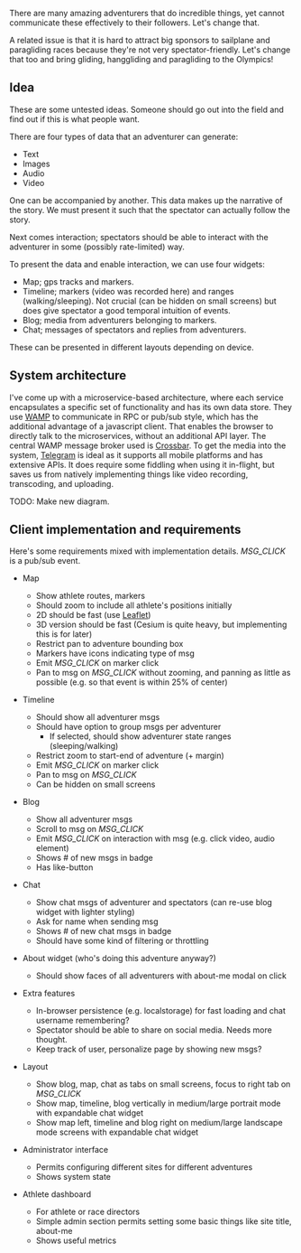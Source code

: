 There are many amazing adventurers that do incredible things, yet cannot communicate these effectively to their followers. Let's change that.

A related issue is that it is hard to attract big sponsors to sailplane and paragliding races because they're not very spectator-friendly. Let's change that too and bring gliding, hanggliding and paragliding to the Olympics!


## Idea
These are some untested ideas. Someone should go out into the field and find out if this is what people want.

There are four types of data that an adventurer can generate:
- Text
- Images
- Audio
- Video

One can be accompanied by another. This data makes up the narrative of the story. We must present it such that the spectator can actually follow the story.

Next comes interaction; spectators should be able to interact with the adventurer in some (possibly rate-limited) way.

To present the data and enable interaction, we can use four widgets:
- Map; gps tracks and markers.
- Timeline; markers (video was recorded here) and ranges (walking/sleeping). Not crucial (can be hidden on small screens) but does give spectator a good temporal intuition of events.
- Blog; media from adventurers belonging to markers.
- Chat; messages of spectators and replies from adventurers.

These can be presented in different layouts depending on device.

## System architecture
I've come up with a microservice-based architecture, where each service encapsulates a specific set of functionality and has its own data store. They use [WAMP](wamp.ws) to communicate in RPC or pub/sub style, which has the additional advantage of a javascript client. That enables the browser to directly talk to the microservices, without an additional API layer. The central WAMP message broker used is [Crossbar](crossbar.io). To get the media into the system, [Telegram](telegram.org) is ideal as it supports all mobile platforms and has extensive APIs. It does require some fiddling when using it in-flight, but saves us from natively implementing things like video recording, transcoding, and uploading.

TODO: Make new diagram.

## Client implementation and requirements
Here's some requirements mixed with implementation details. *MSG_CLICK* is a pub/sub event.

- Map
  - Show athlete routes, markers
  - Should zoom to include all athlete's positions initially
  - 2D should be fast (use [Leaflet](leafletjs.com))
  - 3D version should be fast (Cesium is quite heavy, but implementing this is for later)
  - Restrict pan to adventure bounding box
  - Markers have icons indicating type of msg
  - Emit *MSG_CLICK* on marker click
  - Pan to msg on *MSG_CLICK* without zooming, and panning as little as possible (e.g. so that event is within 25% of center)

- Timeline
  - Should show all adventurer msgs
  - Should have option to group msgs per adventurer
    - If selected, should show adventurer state ranges (sleeping/walking)
  - Restrict zoom to start-end of adventure (+ margin)
  - Emit *MSG_CLICK* on marker click
  - Pan to msg on *MSG_CLICK*
  - Can be hidden on small screens

- Blog
  - Show all adventurer msgs
  - Scroll to msg on *MSG_CLICK*
  - Emit *MSG_CLICK* on interaction with msg (e.g. click video, audio element)
  - Shows # of new msgs in badge
  - Has like-button

- Chat
  - Show chat msgs of adventurer and spectators (can re-use blog widget with lighter styling)
  - Ask for name when sending msg
  - Shows # of new chat msgs in badge
  - Should have some kind of filtering or throttling

- About widget (who's doing this adventure anyway?)
  - Should show faces of all adventurers with about-me modal on click

- Extra features
  - In-browser persistence (e.g. localstorage) for fast loading and chat username remembering?
  - Spectator should be able to share on social media. Needs more thought.
  - Keep track of user, personalize page by showing new msgs?

- Layout
  - Show blog, map, chat as tabs on small screens, focus to right tab on *MSG_CLICK* 
  - Show map, timeline, blog vertically in medium/large portrait mode with expandable chat widget
  - Show map left, timeline and blog right on medium/large landscape mode screens with expandable chat widget

- Administrator interface
  - Permits configuring different sites for different adventures
  - Shows system state

- Athlete dashboard
  - For athlete or race directors
  - Simple admin section permits setting some basic things like site title, about-me
  - Shows useful metrics
